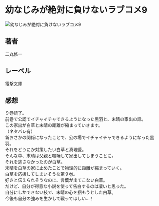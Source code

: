 # 幼なじみが絶対に負けないラブコメ9

![幼なじみが絶対に負けないラブコメ9](https://i.imgur.com/IndIg0h.png)

## 著者

二丸修一

## レーベル

電撃文庫

## 感想

９巻読了。  
前巻で公認でイチャイチャできるようになった黒羽と、末晴の家出の話。  
この家出が白草と末晴の距離が縮まっていきます。  
（ネタバレ有）  
新おさかの関係になったことで、公の場でイチャイチャできるようになった黒羽。  
それをどうにか対策したい白草と真理愛。  
そんな中、末晴は父親と喧嘩して家出してしまうことに。  
それを逃さなかったのが白草。  
末晴を白草の家に止めたことで物理的に距離が縮まっていく。  
白草を応援してしまいそうな第９巻。  
好きと伝えられそうなのに、言葉が出てこない白草。  
だけど、自分が得意な小説を使って告白するのは凄いと思った。  
自分にしかできない技で、末晴の心を掴もうとした白草。  
今後も自分の強みを生かして戦ってほしい…！  
